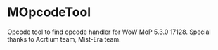 MOpcodeTool
===========

Opcode tool to find opcode handler for WoW MoP 5.3.0 17128.
Special thanks to Acrtium team, Mist-Era team.
